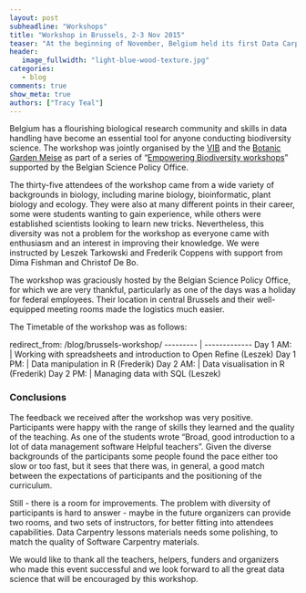 ```yaml
---
layout: post
subheadline: "Workshops"
title: "Workshop in Brussels, 2-3 Nov 2015"
teaser: "At the beginning of November, Belgium held its first Data Carpentry workshop."
header:
   image_fullwidth: "light-blue-wood-texture.jpg"
categories:
   - blog
comments: true
show_meta: true
authors: ["Tracy Teal"]
---
```


Belgium has a flourishing biological research community and skills in data handling have become an essential tool for anyone conducting biodiversity science.
The workshop was jointly organised by the [VIB](http://www.vib.be/) and the [Botanic Garden Meise](http://www.br.fgov.be/) as part of a series of “[Empowering Biodiversity workshops](http://www.biodiversity.be/conference2015/workshops/)” supported by the Belgian Science Policy Office.

The thirty-five attendees of the workshop came from a wide variety of backgrounds in biology, including marine biology, bioinformatic, plant biology and ecology.
They were also at many different points in their career, some were students wanting to gain experience, while others were established scientists looking to learn new tricks.
Nevertheless, this diversity was not a problem for the workshop as everyone came with enthusiasm and an interest in improving their knowledge.
We were instructed by Leszek Tarkowski and Frederik Coppens with support from Dima Fishman and Christof De Bo.

The workshop was graciously hosted by the Belgian Science Policy Office, for which we are very thankful, particularly as one of the days was a holiday for federal employees.
Their location in central Brussels and their well-equipped meeting rooms made the logistics much easier.

The Timetable of the workshop was as follows:

redirect_from: /blog/brussels-workshop/
--------- | -------------
Day 1 AM: | Working with spreadsheets and introduction to Open Refine (Leszek)
Day 1 PM: | Data manipulation in R (Frederik)
Day 2 AM: | Data visualisation in R (Frederik)
Day 2 PM: | Managing data with SQL (Leszek)

### Conclusions

The feedback we received after the workshop was very positive.
Participants were happy with the range of skills they learned and the quality of the teaching.
As one of the students wrote “Broad, good introduction to a lot of data management software Helpful teachers”.
Given the diverse backgrounds of the participants some people found the pace either too slow or too fast, but it sees that there was, in general, a good match between the expectations of participants and the positioning of the curriculum.

Still - there is a room for improvements.
The problem with diversity of participants is hard to answer - maybe in the future organizers can provide two rooms, and two sets of instructors, for better fitting into attendees capabilities.
Data Carpentry lessons materials needs some polishing, to match the quality of Software Carpentry materials.

We would like to thank all the teachers, helpers, funders and organizers who made this event successful and we look forward to all the great data science that will be encouraged by this workshop.
